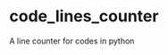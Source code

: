 # code_lines_counter

<!--
#groups
Tools

#languages
Python

#frames and libs

-->

A line counter for codes in python
